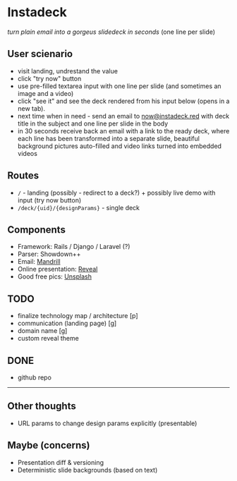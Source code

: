 # Instadeck
_turn plain email into a gorgeus slidedeck in seconds_
(one line per slide)

## User scienario

* visit landing, undrestand the value
* click "try now" button
* use pre-filled textarea input with one line per slide (and sometimes an image and a video)
* click "see it" and see the deck rendered from his input below (opens in a new tab).
* next time when in need - send an email to now@instadeck.red with deck title in the subject and one line per slide in the body
* in 30 seconds receive back an email with a link to the ready deck, where each line has been transformed into a separate slide, beautiful background pictures auto-filled and video links turned into embedded videos

## Routes

* `/` - landing (possibly - redirect to a deck?) + possibly live demo with input (try now button)
* `/deck/{uid}/{designParams}` - single deck

## Components

* Framework: Rails / Django / Laravel (?)
* Parser: Showdown++
* Email: [Mandrill](http://mandrill.com/)
* Online presentation: [Reveal](https://github.com/hakimel/reveal.js/)
* Good free pics: [Unsplash](https://source.unsplash.com/)

## TODO
* finalize technology map / architecture [p]
* communication (landing page) [g]
* domain name [g]
* custom reveal theme

## DONE
* github repo

-----------------

## Other thoughts

* URL params to change design params explicitly (presentable)

## Maybe (concerns)

* Presentation diff & versioning
* Deterministic slide backgrounds (based on text)
